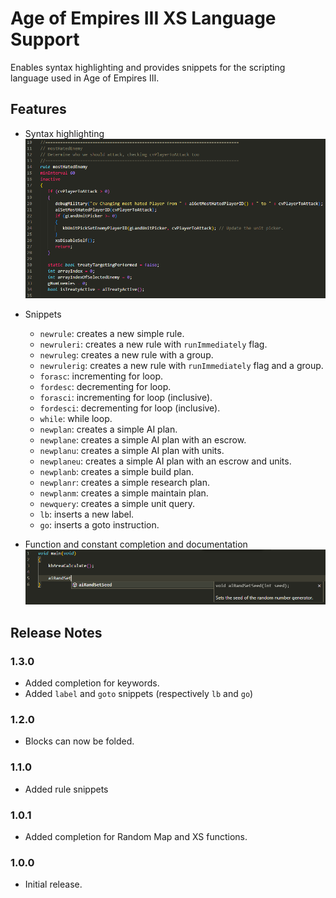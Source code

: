 # Age of Empires III XS Language Support

Enables syntax highlighting and provides snippets for the scripting language used in Age of Empires III.

## Features

- Syntax highlighting
![Syntax highlighting](https://raw.githubusercontent.com/thinotmandresy/age3xs/main/assets/syntax-highlighting.png)

- Snippets
  - `newrule`: creates a new simple rule.
  - `newruleri`: creates a new rule with `runImmediately` flag.
  - `newruleg`: creates a new rule with a group.
  - `newrulerig`: creates a new rule with `runImmediately` flag and a group.
  - `forasc`: incrementing for loop.
  - `fordesc`: decrementing for loop.
  - `forasci`: incrementing for loop (inclusive).
  - `fordesci`: decrementing for loop (inclusive).
  - `while`: while loop.
  - `newplan`: creates a simple AI plan.
  - `newplane`: creates a simple AI plan with an escrow.
  - `newplanu`: creates a simple AI plan with units.
  - `newplaneu`: creates a simple AI plan with an escrow and units.
  - `newplanb`: creates a simple build plan.
  - `newplanr`: creates a simple research plan.
  - `newplanm`: creates a simple maintain plan.
  - `newquery`: creates a simple unit query.
  - `lb`: inserts a new label.
  - `go`: inserts a goto instruction.

- Function and constant completion and documentation
![Function documentation](https://raw.githubusercontent.com/thinotmandresy/age3xs/main/assets/function-completion.png)

## Release Notes

### 1.3.0

- Added completion for keywords.
- Added `label` and `goto` snippets (respectively `lb` and `go`)

### 1.2.0

- Blocks can now be folded.

### 1.1.0

- Added rule snippets

### 1.0.1

- Added completion for Random Map and XS functions.

### 1.0.0

- Initial release.

